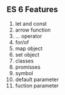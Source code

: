 ## ES 6 Features 
1. let and const
2. arrow function
3. ... operator
4. for/of
5. map object 
6. set object
7. classes 
8. promisses
9. symbol
10. default parameter
11. fuction parameter